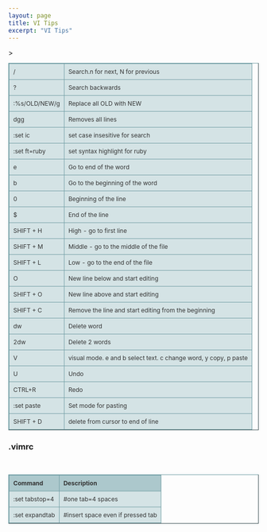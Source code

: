 ```yaml
---
layout: page 
title: VI Tips
excerpt: "VI Tips"
---
```

<style type="text/css">
.tftable {font-size:12px;color:#333333;width:100%;border-width: 1px;border-color: #729ea5;border-collapse: collapse;}
.tftable th {font-size:12px;background-color:#acc8cc;border-width: 1px;padding: 8px;border-style: solid;border-color: #729ea5;text-align:left;}
.tftable tr {background-color:#d4e3e5;}
.tftable td {font-size:12px;border-width: 1px;padding: 8px;border-style: solid;border-color: #729ea5;}
.tftable tr:hover {background-color:#ffffff;}
</style>
<table class="tftable" border="1">
<tbody>
<tr><td>/</td><td>Search.n for next, N for previous</td></tr>
<tr><td>?</td><td>Search backwards</td></tr>
<tr><td>:%s/OLD/NEW/g</td><td>Replace all OLD with NEW</td></tr>
<tr><td>dgg</td>><td>Removes all lines</td></tr>
<tr><td>:set ic</td><td>set case insesitive for search</td></tr>
<tr><td>:set ft=ruby</td><td>set syntax highlight for ruby</td></tr>
<tr><td>e</td><td>Go to end of the word</td></tr>
<tr><td>b</td><td>Go to the beginning of the word</td></tr>
<tr><td>0</td><td>Beginning of the line</td></tr>
<tr><td>$</td><td>End of the line</td></tr>
<tr><td>SHIFT + H</td><td>High - go to first line</td></tr>
<tr><td>SHIFT + M</td><td>Middle - go to the middle of the file</td></tr>
<tr><td>SHIFT + L</td><td>Low - go to the end of the file</td></tr>
<tr><td>O</td><td>New line below and start editing</td></tr>
<tr><td>SHIFT + O</td><td>New line above and start editing</td></tr>
<tr><td>SHIFT + C</td><td>Remove the line and start editing from the beginning</td></tr>
<tr><td>dw</td><td>Delete word</td></tr>
<tr><td>2dw</td><td>Delete 2 words</td></tr>
<tr><td>V</td><td>visual mode. e and b select text. c change word, y copy, p paste</td></tr>
<tr><td>U</td><td>Undo</td></tr>
<tr><td>CTRL+R</td><td>Redo</td></tr>
<tr><td>:set paste</td><td>Set mode for pasting</td></tr>
<tr><td>SHIFT + D</td><td>delete from cursor to end of line</td></tr>
</tbody>
</table>


<h3>.vimrc</h3>
<br>
<table class="tftable" border="1">
<tbody>
<tr><th>Command</th><th>Description</th></tr>
<tr><td>:set tabstop=4</td><td>#one tab=4 spaces</td></tr>
<tr><td>:set expandtab</td><td>#insert space even if pressed tab</td></tr>
</tbody></table>
